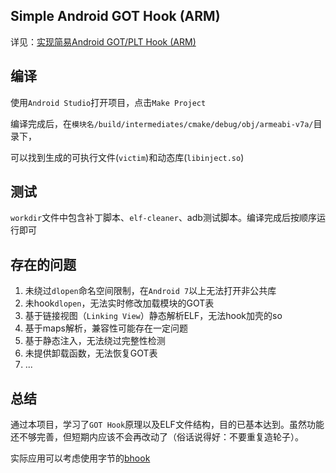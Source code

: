 ## Simple Android GOT Hook (ARM)
详见：[实现简易Android GOT/PLT Hook (ARM)](https://blog.xhyeax.com/2021/08/23/android-arm-got-hook/)

## 编译
使用`Android Studio`打开项目，点击`Make Project`

编译完成后，在`模块名/build/intermediates/cmake/debug/obj/armeabi-v7a/`目录下，

可以找到生成的可执行文件(`victim`)和动态库(`libinject.so`)

## 测试
`workdir`文件中包含补丁脚本、`elf-cleaner`、adb测试脚本。编译完成后按顺序运行即可

## 存在的问题
1. 未绕过`dlopen`命名空间限制，在`Android 7`以上无法打开非公共库
2. 未hook`dlopen`，无法实时修改加载模块的GOT表
3. 基于链接视图（`Linking View`）静态解析ELF，无法hook加壳的so
4. 基于maps解析，兼容性可能存在一定问题
5. 基于静态注入，无法绕过完整性检测
6. 未提供卸载函数，无法恢复GOT表
7. ...

## 总结
通过本项目，学习了`GOT Hook`原理以及ELF文件结构，目的已基本达到。虽然功能还不够完善，但短期内应该不会再改动了（俗话说得好：不要重复造轮子）。

实际应用可以考虑使用字节的[bhook](https://github.com/bytedance/bhook)